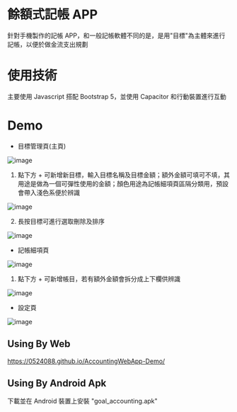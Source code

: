 # 餘額式記帳 APP
針對手機製作的記帳 APP，和一般記帳軟體不同的是，是用"目標"為主體來進行記帳，以便於做金流支出規劃

# 使用技術
主要使用 Javascript 搭配 Bootstrap 5，並使用 Capacitor 和行動裝置進行互動

# Demo
- 目標管理頁(主頁)

![image](https://github.com/user-attachments/assets/b4694e2f-78a1-4977-a305-80d9b1cbc8f6)


1. 點下方 + 可新增新目標，輸入目標名稱及目標金額；額外金額可填可不填，其用途是做為一個可彈性使用的金額；顏色用途為記帳細項頁區隔分類用，預設會帶入淺色系便於辨識

![image](https://github.com/user-attachments/assets/82f51329-1c17-46a0-969b-bb938a7bea27)

2. 長按目標可進行選取刪除及排序

![image](https://github.com/user-attachments/assets/64b1b882-7e31-450e-ab97-efc598b94ae8)

- 記帳細項頁

![image](https://github.com/user-attachments/assets/b50aa546-e170-4a4f-9258-cf9aa6bb9ee3)


1. 點下方 + 可新增帳目，若有額外金額會拆分成上下欄供辨識

![image](https://github.com/user-attachments/assets/2d2b484b-ce34-4659-94c8-e4554893af3c)


- 設定頁

![image](https://github.com/user-attachments/assets/25545144-47fa-4362-a0c8-b52092a8fd89)

## Using By Web
https://0524088.github.io/AccountingWebApp-Demo/

## Using By Android Apk
下載並在 Android 裝置上安裝 "goal_accounting.apk"
